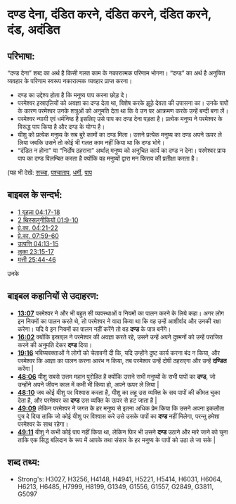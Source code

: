 # दण्ड देना, दंडित करने, दंडित करने, दंडित करने, दंड, अदंडित #

## परिभाषा: ##

“दण्ड देना” शब्द का अर्थ है किसी गलत काम के नकारात्मक परिणाम भोगना। “दण्ड” का अर्थ है अनुचित व्यवहार के परिणाम स्वरूप नकारात्मक व्यवहार प्राप्त करना।

* दण्ड का उद्देश्य होता है कि मनुष्य पाप करना छोड़ दे।
* परमेश्वर इस्राएलियों को अवज्ञा का दण्ड देता था, विशेष करके झूठे देवता की उपासना का। उनके पापों के कारण परमेश्वर उनके शत्रुओं को अनुमति देता था कि वे उन पर आक्रमण करके उन्हें बन्दी बना लें।
* परमेश्वर न्यायी एवं धर्मनिष्ठ है इसलिए उसे पाप का दण्ड देना पड़ता है। प्रत्येक मनुष्य ने परमेश्वर के विरूद्ध पाप किया है और दण्ड के योग्य है।
* यीशु को प्रत्येक मनुष्य के सब बुरे कामों का दण्ड मिला। उसने प्रत्येक मनुष्य का दण्ड अपने ऊपर ले लिया जबकि उसने तो कोई भी गलत काम नहीं किया था कि दण्ड भोगे।
* “दंडित न होना” या “निर्दोष ठहराना” अर्थात् मनुष्य को अनुचित कार्य का दण्ड न देना। परमेश्वर प्रायः पाप का दण्ड विलम्बित करता है क्योंकि वह मनुष्यों द्वारा मन फिराव की प्रतीक्षा करता है।

(यह भी देखें: [सच्चा](../kt/justice.md), [पश्चाताप](../kt/repent.md), [धर्मी](../kt/righteous.md), [पाप](../kt/sin.md)

## बाइबल के सन्दर्भ: ##

* [1 यूहन्ना 04:17-18](rc://en/tn/help/1jn/04/17)
* [2 थिस्सलुनीकियों 01:9-10](rc://en/tn/help/2th/01/09)
* [प्रे.का. 04:21-22](rc://en/tn/help/act/04/21)
* [प्रे.का. 07:59-60](rc://en/tn/help/act/07/59)
* [उत्पत्ति 04:13-15](rc://en/tn/help/gen/04/13)
* [लूका 23:15-17](rc://en/tn/help/luk/23/15)
* [मत्ती 25:44-46](rc://en/tn/help/mat/25/44)

उनके
## बाइबल कहानियों से उदाहरण: ##

   * __[13:07](rc://en/tn/help/obs/13/07)__ परमेश्वर ने और भी बहुत सी व्यवस्थाओं व नियमों का पालन करने के लिये कहा। अगर लोग इन नियमों का पालन करते थे, तो परमेश्वर ने वादा किया था कि वह उन्हें आशीर्वाद और उनकी रक्षा करेगा। यदि वे इन नियमों का पालन नहीं करेंगे तो वह __दण्ड__ के पात्र बनेंगे। 
   * __[16:02](rc://en/tn/help/obs/16/02)__ क्योंकि इस्राएल ने परमेश्वर की अवज्ञा करते रहे, उसने उन्हें अपने दुश्मनों को उन्हें पराजित करने की अनुमति देकर __दण्ड__ दिया। 
  * __[19:16](rc://en/tn/help/obs/19/16)__ भविष्यवक्ताओं ने लोगों को चेतावनी दी कि, यदि उन्होंने दुष्ट कार्य करना बंद न किया, और परमेश्वर कि आज्ञा का पालन करना आरंभ न किया, तब परमेश्वर उन्हें दोषी ठहराएगा और उन्हें __दण्डित__ करेंगा | 
  * __[48:06](rc://en/tn/help/obs/48/06)__ यीशु सबसे उत्तम महान पुरोहित है क्योंकि उसने सभी मनुष्यों के सभी पापों का __दण्ड__, जो उन्होंने अपने जीवन काल में कभी भी किया हो, अपने ऊपर ले लिया |
  * __[48:10](rc://en/tn/help/obs/48/10)__ जब कोई यीशु पर विश्वास करता है, यीशु का लहू उस व्यक्ति के सब पापों की कीमत चुका देता है, और परमेश्वर का __दण्ड__ उस व्यक्ति के ऊपर से हट जाता है |
  * __[49:09](rc://en/tn/help/obs/49/09)__ लेकिन परमेश्वर ने जगत के हर मनुष्य से इतना अधिक प्रेम किया कि उसने अपना इकलौता पुत्र दे दिया ताकि जो कोई यीशु पर विश्वास करे उसे उसके पापों का __दण्ड__ नहीं मिलेगा, परन्तु हमेशा परमेश्वर के साथ रहेगा।
  * __[49:11](rc://en/tn/help/obs/49/11)__ यीशु ने कभी कोई पाप नहीं किया था, लेकिन फिर भी उसने __दण्ड__ उठाने और मारे जाने को चुना ताकि एक सिद्ध बलिदान के रूप में आपके तथा संसार के हर मनुष्य के पापों को उठा ले जा सके |

## शब्द तथ्य: ##

* Strong's: H3027, H3256, H4148, H4941, H5221, H5414, H6031, H6064, H6213, H6485, H7999, H8199, G1349, G1556, G1557, G2849, G3811, G5097
